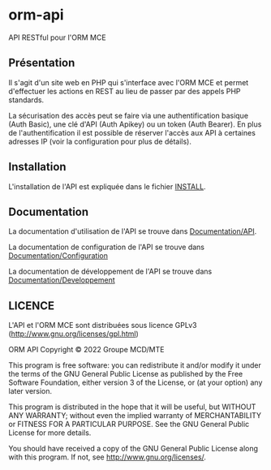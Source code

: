 # orm-api

API RESTful pour l'ORM MCE

## Présentation

Il s'agit d'un site web en PHP qui s'interface avec l'ORM MCE et permet d'effectuer les actions en REST au lieu de passer par des appels PHP standards.

La sécurisation des accès peut se faire via une authentification basique (Auth Basic), une clé d'API (Auth Apikey) ou un token (Auth Bearer). En plus de l'authentification il est possible de réserver l'accès aux API à certaines adresses IP (voir la configuration pour plus de détails).

## Installation

L'installation de l'API est expliquée dans le fichier [INSTALL](INSTALL.md).

## Documentation

La documentation d'utilisation de l'API se trouve dans [Documentation/API](Documentation/API/README.md#utilisation-de-lapi).

La documentation de configuration de l'API se trouve dans [Documentation/Configuration](Documentation/Configuration/README.md)

La documentation de développement de l'API se trouve dans [Documentation/Developpement](Documentation/Developpement/README.md#développement-des-api-pour-lorm-mce)

## LICENCE

L'API et l'ORM MCE sont distribuées sous licence GPLv3 (http://www.gnu.org/licenses/gpl.html)

ORM API Copyright © 2022  Groupe MCD/MTE

This program is free software: you can redistribute it and/or modify
it under the terms of the GNU General Public License as published by
the Free Software Foundation, either version 3 of the License, or
(at your option) any later version.

This program is distributed in the hope that it will be useful,
but WITHOUT ANY WARRANTY; without even the implied warranty of
MERCHANTABILITY or FITNESS FOR A PARTICULAR PURPOSE.  See the
GNU General Public License for more details.

You should have received a copy of the GNU General Public License
along with this program.  If not, see <http://www.gnu.org/licenses/>.

